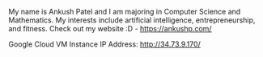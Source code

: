 My name is Ankush Patel and I am majoring in Computer Science and Mathematics.
My interests include artificial intelligence, entrepreneurship, and fitness.
Check out my website :D - https://ankushp.com/

Google Cloud VM Instance IP Address: http://34.73.9.170/
